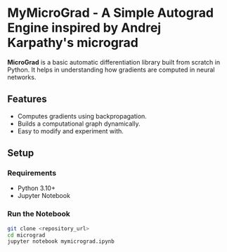 # MyMicroGrad - A Simple Autograd Engine inspired by Andrej Karpathy's micrograd

**MicroGrad** is a basic automatic differentiation library built from scratch in Python. It helps in understanding how gradients are computed in neural networks.

## Features

- Computes gradients using backpropagation.
- Builds a computational graph dynamically.
- Easy to modify and experiment with.

## Setup

### Requirements

- Python 3.10+
- Jupyter Notebook

### Run the Notebook

```bash
git clone <repository_url>
cd micrograd
jupyter notebook mymicrograd.ipynb
